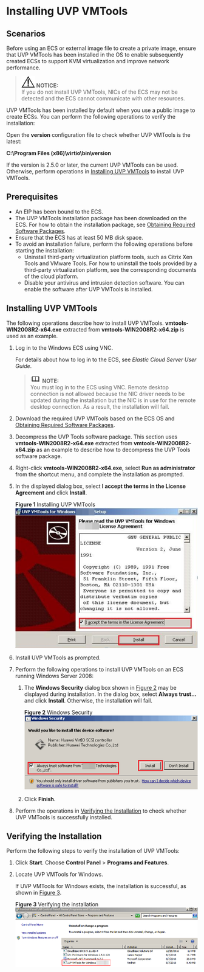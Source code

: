# Installing UVP VMTools<a name="EN-US_TOPIC_0037352061"></a>

## Scenarios<a name="section11465531433"></a>

Before using an ECS or external image file to create a private image, ensure that  UVP VMTools  has been installed in the OS to enable subsequently created ECSs to support  KVM virtualization  and improve network performance.

>![](public_sys-resources/icon-notice.gif) **NOTICE:**   
>If you do not install UVP VMTools, NICs of the ECS may not be detected and the ECS cannot communicate with other resources.  

UVP VMTools has been installed by default when you use a public image to create ECSs. You can perform the following operations to verify the installation:

Open the  **version**  configuration file to check whether  UVP VMTools  is the latest:

**C:\\Program Files \(x86\)\\virtio\\bin\\version**

If the version is 2.5.0 or later, the current UVP VMTools can be used. Otherwise, perform operations in  [Installing UVP VMTools](#en-us_topic_0036684065_section12153337)  to install UVP VMTools.

## Prerequisites<a name="en-us_topic_0036684065_section14234617"></a>

-   An EIP has been bound to the ECS.
-   The UVP VMTools installation package has been downloaded on the ECS. For how to obtain the installation package, see  [Obtaining Required Software Packages](obtaining-required-software-packages.md).
-   Ensure that the ECS has at least 50 MB disk space.
-   To avoid an installation failure, perform the following operations before starting the installation:
    -   Uninstall third-party virtualization platform tools, such as Citrix Xen Tools and VMware Tools. For how to uninstall the tools provided by a third-party virtualization platform, see the corresponding documents of the cloud platform.
    -   Disable your antivirus and intrusion detection software. You can enable the software after UVP VMTools is installed.


## Installing UVP VMTools<a name="en-us_topic_0036684065_section12153337"></a>

The following operations describe how to install UVP VMTools.  **vmtools-WIN2008R2-x64.exe**  extracted from  **vmtools-WIN2008R2-x64.zip**  is used as an example.

1.  Log in to the Windows ECS using VNC.

    For details about how to log in to the ECS, see  _Elastic Cloud Server User Guide_.

    >![](public_sys-resources/icon-note.gif) **NOTE:**   
    >You must log in to the ECS using VNC. Remote desktop connection is not allowed because the NIC driver needs to be updated during the installation but the NIC is in use for the remote desktop connection. As a result, the installation will fail.  

2.  Download the required UVP VMTools based on the ECS OS and  [Obtaining Required Software Packages](obtaining-required-software-packages.md).
3.  Decompress the UVP Tools software package. This section uses  **vmtools-WIN2008R2-x64.exe**  extracted from  **vmtools-WIN2008R2-x64.zip**  as an example to describe how to decompress the UVP Tools software package.
4.  Right-click  **vmtools-WIN2008R2-x64.exe**, select  **Run as administrator**  from the shortcut menu, and complete the installation as prompted.
5.  In the displayed dialog box, select  **I accept the terms in the License Agreement**  and click  **Install**.

    **Figure  1**  Installing UVP VMTools<a name="fig61031420184018"></a>  
    ![](figures/installing-uvp-vmtools.png "installing-uvp-vmtools")

6.  Install UVP VMTools as prompted.
7.  Perform the following operations to install UVP VMTools on an ECS running Windows Server 2008:
    1.  The  **Windows Security**  dialog box shown in  [Figure 2](#fig47401118184018)  may be displayed during installation. In the dialog box, select  **Always trust...**  and click  **Install**. Otherwise, the installation will fail.

        **Figure  2**  Windows Security<a name="fig47401118184018"></a>  
        ![](figures/windows-security.png "windows-security")

    2.  Click  **Finish**.

8.  Perform the operations in  [Verifying the Installation](#en-us_topic_0036684065_section42271171)  to check whether UVP VMTools is successfully installed.

## Verifying the Installation<a name="en-us_topic_0036684065_section42271171"></a>

Perform the following steps to verify the installation of UVP VMTools:

1.  Click  **Start**. Choose  **Control Panel**  \>  **Programs and Features**.
2.  Locate UVP VMTools for Windows.

    If UVP VMTools for Windows exists, the installation is successful, as shown in  [Figure 3](#fig6404346182112).

    **Figure  3**  Verifying the installation<a name="fig6404346182112"></a>  
    ![](figures/verifying-the-installation-1.png "verifying-the-installation-1")


